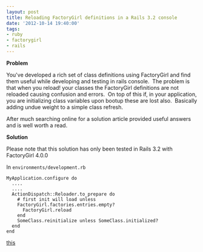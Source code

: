 ```yaml
---
layout: post
title: Reloading FactoryGirl definitions in a Rails 3.2 console
date: '2012-10-14 19:40:00'
tags:
- ruby
- factorygirl
- rails
---
```


**Problem** 

You've developed a rich set of class definitions using FactoryGirl and find them useful while developing and testing in rails console.  The problem is that when you reload! your classes the FactoryGirl definitions are not reloaded causing confusion and errors.  On top of this if, in your application, you are initializing class variables upon bootup these are lost also.  Basically adding undue weight to a simple class refresh. 

After much searching online for a solution article provided useful answers and is well worth a read. 

**Solution** 

Please note that this solution has only been tested in Rails 3.2 with FactoryGirl 4.0.0 

In `environments/development.rb`

```language-ruby
MyApplication.configure do 
  .... 
  .... 
  ActionDispatch::Reloader.to_prepare do 
    # first init will load unless  
    FactoryGirl.factories.entries.empty? 
      FactoryGirl.reload 
    end
    SomeClass.reinitialize unless SomeClass.initialized? 
  end  
end
```
[this](http://wondible.com/2011/12/30/rails-autoloading-cleaning-up-the-mess/)